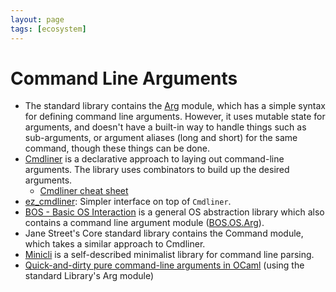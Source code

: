 ```yaml
---
layout: page
tags: [ecosystem]
---
```


# Command Line Arguments

* The standard library contains the 
[Arg](https://caml.inria.fr/pub/docs/manual-ocaml/libref/Arg.html) module,
which has a simple syntax for defining command line arguments.
However, it uses mutable state for arguments,
and doesn't have a built-in way to handle things such as sub-arguments,
or argument aliases (long and short) for the same command, though these things can be done.
* [Cmdliner](https://github.com/dbuenzli/cmdliner) is a declarative approach to
laying out command-line arguments.
The library uses combinators to build up the desired arguments.
  * [Cmdliner cheat sheet](https://github.com/mjambon/cmdliner-cheatsheet)
* [ez_cmdliner](https://ocamlpro.github.io/ez_cmdliner/):
Simpler interface on top of `Cmdliner`.
* [BOS - Basic OS Interaction](https://github.com/dbuenzli/bos) is a general OS abstraction
library which also contains a command line argument module
([BOS.OS.Arg](https://erratique.ch/software/bos/doc/Bos/index.html)).
* Jane Street's Core standard library contains the Command module,
which takes a similar approach to Cmdliner.
* [Minicli](https://github.com/UnixJunkie/minicli)  is a self-described minimalist library
for command line parsing.
* [Quick-and-dirty pure command-line arguments in OCaml](https://dev.to/yawaramin/quick-and-dirty-pure-command-line-arguments-in-ocaml-3hcg) (using the standard Library's Arg module)
